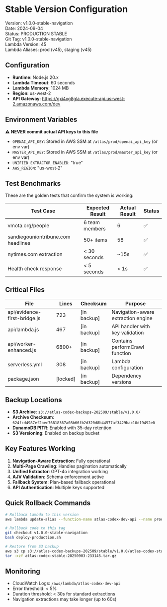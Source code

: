 # Stable Version Configuration

Version: v1.0.0-stable-navigation  
Date: 2024-09-04  
Status: PRODUCTION STABLE  
Git Tag: v1.0.0-stable-navigation  
Lambda Version: 45  
Lambda Aliases: prod (v45), staging (v45)  

## Configuration

- **Runtime**: Node.js 20.x
- **Lambda Timeout**: 60 seconds
- **Lambda Memory**: 1024 MB
- **Region**: us-west-2
- **API Gateway**: https://gxi4vg8gla.execute-api.us-west-2.amazonaws.com/dev

## Environment Variables

⚠️ **NEVER commit actual API keys to this file**

- `OPENAI_API_KEY`: Stored in AWS SSM at `/atlas/prod/openai_api_key` (or env var)
- `MASTER_API_KEY`: Stored in AWS SSM at `/atlas/prod/master_api_key` (or env var)
- `UNIFIED_EXTRACTOR_ENABLED`: "true"
- `AWS_REGION`: "us-west-2"

## Test Benchmarks

These are the golden tests that confirm the system is working:

| Test Case | Expected Result | Actual Result | Status |
|-----------|----------------|---------------|--------|
| vmota.org/people | 6 team members | 6 | ✅ |
| sandiegouniontribune.com headlines | 50+ items | 58 | ✅ |
| nytimes.com extraction | < 30 seconds | ~15s | ✅ |
| Health check response | < 5 seconds | < 1s | ✅ |

## Critical Files

| File | Lines | Checksum | Purpose |
|------|-------|----------|---------|
| api/evidence-first-bridge.js | 723 | [in backup] | Navigation-aware extraction engine |
| api/lambda.js | 467 | [in backup] | API handler with key validation |
| api/worker-enhanced.js | 6800+ | [in backup] | Contains performCrawl function |
| serverless.yml | 308 | [in backup] | Lambda configuration |
| package.json | [locked] | [in backup] | Dependency versions |

## Backup Locations

- **S3 Archive**: `s3://atlas-codex-backups-202509/stable/v1.0.0/`
- **Archive Checksum**: `624fcd4987ef2bec76818367a08b66fb2d320d8b44577af3429bac10d19492e0`
- **DynamoDB PITR**: Enabled with 35-day retention
- **S3 Versioning**: Enabled on backup bucket

## Key Features Working

1. **Navigation-Aware Extraction**: Fully operational
2. **Multi-Page Crawling**: Handles pagination automatically
3. **Unified Extractor**: GPT-4o integration working
4. **AJV Validation**: Schema enforcement active
5. **Fallback System**: Plan-based fallback operational
6. **API Authentication**: Multiple keys supported

## Quick Rollback Commands

```bash
# Rollback Lambda to this version
aws lambda update-alias --function-name atlas-codex-dev-api --name prod --function-version 45

# Rollback code to this tag
git checkout v1.0.0-stable-navigation
bash deploy-production.sh

# Restore from S3 backup
aws s3 cp s3://atlas-codex-backups-202509/stable/v1.0.0/atlas-codex-stable-20250903-233145.tar.gz .
tar -xzf atlas-codex-stable-20250903-233145.tar.gz
```

## Monitoring

- CloudWatch Logs: `/aws/lambda/atlas-codex-dev-api`
- Error threshold: < 5%
- Duration threshold: < 30s for standard extractions
- Navigation extractions may take longer (up to 60s)